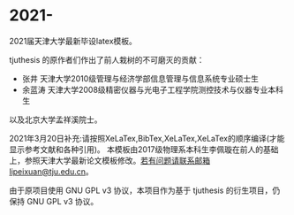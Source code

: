 # 2021-
2021届天津大学最新毕设latex模板。

tjuthesis 的原作者们作出了前人栽树的不可磨灭的贡献：

* 张井 天津大学2010级管理与经济学部信息管理与信息系统专业硕士生
* 余蓝涛 天津大学2008级精密仪器与光电子工程学院测控技术与仪器专业本科生

以及北京大学孟祥溪院士。


2021年3月20日补充:请按照XeLaTex,BibTex,XeLaTex,XeLaTex的顺序编译(才能显示参考文献和各种引用)。
本模板由2017级物理系本科生李佩璇在前人的基础上，参照天津大学最新论文模板修改。若有问题请联系邮箱lipeixuan@tju.edu.cn。


由于原项目使用 GNU GPL v3 协议，本项目作为基于 tjuthesis 的衍生项目，仍保持 GNU GPL v3 协议。
